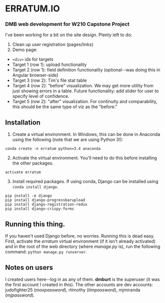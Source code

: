 
# ERRATUM.IO
### DMB web development for W210 Capstone Project

I've been working for a bit on the site design.  Plenty left to do:
1. Clean up user registration (pages/links)
2. Demo page:
  * `<div>` ids for targets
  * Target 1 (row 1): upload functionality
  * Target 2 (row 1): field definition functionality (optional--was doing this in Angular browser-side)
  * Target 3 (row 2): Tim's file stat table
  * Target 4 (row 2): "before" visualization.  We may get more utility from just showing errors in a table.  Future functionality: add slider for user to specify level of confidence.
  * Target 5 (row 2): "after" visualization.  For continuity and comparability, this should be the same type of viz as the "before."

## Installation

1. Create a virtual environment.  In Windows, this can be done in Anaconda using the following (note that we are using Python 3!):
```
conda create -n erratum python=3.4 anaconda
```

2. Activate the virtual environment.  You'll need to do this before installing the other packages.
```
activate erratum
```

3. Install required packages.  If using conda, Django can be installed using `conda install django`.
```
pip install -e django
pip install django-progressbarupload
pip install django-registration-redux
pip install django-crispy-forms
```

## Running this thing.

If you haven't used Django before, no worries.  Running this is dead easy.  First, activate the _erratum_ virtual environment (if it isn't already activated) and in the root of the web directory (where _manage.py_ is), run the following command: `python manage.py runserver`.

## Notes on users

I created users here--log in as any of them.  __dmburt__ is the superuser (it was the first account I created in this).  The other accounts are dev accounts: judofighter25 (_maxpassword_), rtimothy (_timpassword_), mjmiranda (_mjpassword_).


